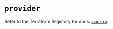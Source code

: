 # `provider`

Refer to the Terraform Registory for docs: [`azurerm`](https://registry.terraform.io/providers/hashicorp/azurerm/3.79.0/docs).
